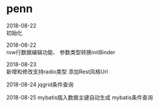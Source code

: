 # penn

2018-08-22	
初始化

2018-08-22	
row行数据编辑功能、
参数类型转换initBinder

2018-08-23	
新增和修改支持radio类型
添加Rest风格Url

2018-08-24
jqgrid条件查询	

2018-08-25
mybatis插入数据主键自动生成
mybatis条件查询
